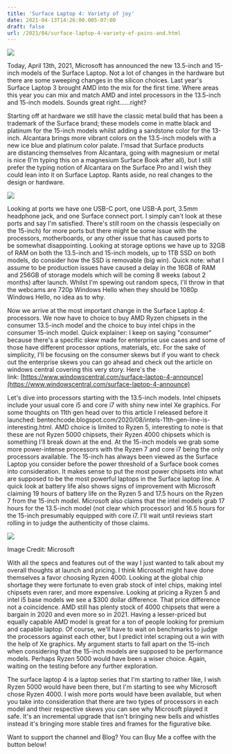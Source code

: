 ```yaml
---
title: 'Surface Laptop 4: Variety of joy'
date: 2021-04-13T14:26:00.005-07:00
draft: false
url: /2021/04/surface-laptop-4-variety-of-pains-and.html
---
```


[![](https://1.bp.blogspot.com/-EuIoTMCCr1w/YHXufaAfERI/AAAAAAAAN6w/G9YavvNmJCskSeaugOj7iRHgoRrLcaiqACNcBGAsYHQ/s320/Surface_Laptop_4_Family.webp)](https://1.bp.blogspot.com/-EuIoTMCCr1w/YHXufaAfERI/AAAAAAAAN6w/G9YavvNmJCskSeaugOj7iRHgoRrLcaiqACNcBGAsYHQ/s1320/Surface_Laptop_4_Family.webp)

  

Today, April 13th, 2021, Microsoft has announced the new 13.5-inch and 15-inch models of the Surface Laptop. Not a lot of changes in the hardware but there are some sweeping changes in the silicon choices. Last year's Surface Laptop 3 brought AMD into the mix for the first time. Where areas this year you can mix and match AMD and intel processors in the 13.5-inch and 15-inch models. Sounds great right...…right?

  

  

  

Starting off at hardware we still have the classic metal build that has been a trademark of the Surface brand; these models come in matte black and platinum for the 15-inch models whilst adding a sandstone color for the 13-inch. Alcantara brings more vibrant colors on the 13.5-inch models with a new ice blue and platinum color palate. I'msad that Surface products are distancing themselves from Alcantara, going with magnesium or metal is nice (I'm typing this on a magnesium Surface Book after all), but I still prefer the typing notion of Alcantara on the Surface Pro and I wish they could lean into it on Surface Laptop. Rants aside, no real changes to the design or hardware.

  

[![](https://lh3.googleusercontent.com/-ATrdHYKRIeQ/YHYLpqafZzI/AAAAAAAAN7A/Sl6cqD482KsKoG9ccWXNOup0z3yCddSnwCNcBGAsYHQ/image.png)](https://lh3.googleusercontent.com/-ATrdHYKRIeQ/YHYLpqafZzI/AAAAAAAAN7A/Sl6cqD482KsKoG9ccWXNOup0z3yCddSnwCNcBGAsYHQ/image.png)

  

Looking at ports we have one USB-C port, one USB-A port, 3.5mm headphone jack, and one Surface connect port. I simply can't look at these ports and say I'm satisfied. There's still room on the chassis (especially on the 15-inch) for more ports but there might be some issue with the processors, motherboards, or any other issue that has caused ports to be somewhat disappointing. Looking at storage options we have up to 32GB of RAM on both the 13.5-inch and 15-inch models, up to 1TB SSD on both models, do consider how the SSD is removable (big win). Quick note: what I assume to be production issues have caused a delay in the 16GB of RAM and 256GB of storage models which will be coming 8 weeks (about 2 months) after launch. Whilst I'm spewing out random specs, I'll throw in that the webcams are 720p Windows Hello when they should be 1080p Windows Hello, no idea as to why. 

  

Now we arrive at the most important change in the Surface Laptop 4: processors. We now have to choice to buy AMD Ryzen chipsets in the consumer 13.5-inch model and the choice to buy intel chips in the consumer 15-inch model. Quick explainer: I keep on saying "consumer" because there's a specific skew made for enterprise use cases and some of those have different processor options, materials, etc. For the sake of simplicity, I'll be focusing on the consumer skews but if you want to check out the enterprise skews you can go ahead and check out the article on windows central covering this very story. Here's the link: [https://www.windowscentral.com/surface-laptop-4-announce](https://www.windowscentral.com/surface-laptop-4-announce)

  

Let's dive into processors starting with the 13.5-inch models. Intel chipsets include your usual core i5 and core i7 with shiny new intel Xe graphics. For some thoughts on 11th gen head over to this article I released before it launched: bentechcode.blogspot.com/2020/08/intels-11th-gen-line-is-interesting.html. AMD choice is limited to Ryzen 5, interesting to note is that these are not Ryzen 5000 chipsets, their Ryzen 4000 chipsets which is something I'll break down at the end. At the 15-inch models we grab some more power-intense processors with the Ryzen 7 and core i7 being the only processors available. The 15-inch has always been viewed as the Surface Laptop you consider before the power threshold of a Surface book comes into consideration. It makes sense to put the most power chipsets into what are supposed to be the most powerful laptops in the Surface laptop line. A quick look at battery life also shows signs of improvement with Microsoft claiming 19 hours of battery life on the Ryzen 5 and 17.5 hours on the Ryzen 7 from the 15-inch model. Microsoft also claims that the intel models grab 17 hours for the 13.5-inch model (not clear which processor) and 16.5 hours for the 15-inch presumably equipped with core i7. I'll wait until reviews start rolling in to judge the authenticity of those claims. 

  

[![](https://lh3.googleusercontent.com/-1FWAcVKTzQ8/YHYLzr-zlWI/AAAAAAAAN7E/PakclaFFT-EPn9gX9dP5_r6iWHW4Z_UhACNcBGAsYHQ/w640-h480/image.png)](https://lh3.googleusercontent.com/-1FWAcVKTzQ8/YHYLzr-zlWI/AAAAAAAAN7E/PakclaFFT-EPn9gX9dP5_r6iWHW4Z_UhACNcBGAsYHQ/image.png)

Image Credit: Microsoft 

  
  

With all the specs and features out of the way I just wanted to talk about my overall thoughts at launch and pricing. I think Microsoft might have done themselves a favor choosing Ryzen 4000. Looking at the global chip shortage they were fortunate to even grab stock of intel chips, making intel chipsets even rarer, and more expensive. Looking at pricing a Ryzen 5 and intel i5 base models we see a $300 dollar difference. That price difference not a coincidence. AMD still has plenty stock of 4000 chipsets that were a bargain in 2020 and even more so in 2021. Having a lesser-priced but equally capable AMD model is great for a ton of people looking for premium and capable laptop. Of course, we'll have to wait on benchmarks to judge the processors against each other, but I predict intel scraping out a win with the help of Xe graphics. My argument starts to fall apart on the 15-inch when considering that the 15-inch models are supposed to be performance models. Perhaps Ryzen 5000 would have been a wiser choice. Again, waiting on the testing before any further exploration. 

  

The surface laptop 4 is a laptop series that I'm starting to rather like, I wish Ryzen 5000 would have been there, but I'm starting to see why Microsoft chose Ryzen 4000. I wish more ports would have been available, but when you take into consideration that there are two types of processors in each model and their respective skews you can see why Microsoft played it safe. It's an incremental upgrade that isn't bringing new bells and whistles instead it's bringing more stable tires and frames for the figurative bike. 

Want to support the channel and Blog? You can Buy Me a coffee with the button below!